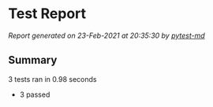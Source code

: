 # Test Report

*Report generated on 23-Feb-2021 at 20:35:30 by [pytest-md]*

[pytest-md]: https://github.com/hackebrot/pytest-md

## Summary

3 tests ran in 0.98 seconds

- 3 passed
